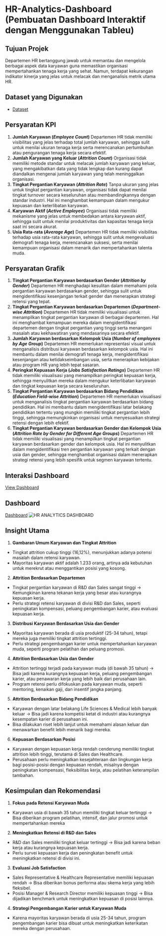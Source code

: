 # HR-Analytics-Dashboard (Pembuatan Dashboard Interaktif dengan Menggunakan Tableu)

## Tujuan Projek
Departemen HR bertanggung jawab untuk memantau dan mengelola berbagai aspek data karyawan guna memastikan organisasi mempertahankan tenaga kerja yang sehat. Namun, terdapat kekurangan indikator kinerja yang jelas untuk melacak dan menganalisis metrik utama HR.

## Dataset yang Digunakan
- <a href="https://github.com/ifanapridarahman/HR-Analytics-Dashboard-Tableu/blob/main/HR%20Data.xlsx">Dataset</a>

## Persyaratan KPI
1.	**Jumlah Karyawan (_Employee Count_)**
Departemen HR tidak memiliki visibilitas yang jelas terhadap total jumlah karyawan, sehingga sulit untuk menilai ukuran tenaga kerja serta merencanakan pertumbuhan atau pengurangan tenaga kerja secara efektif.
2. **Jumlah Karyawan yang Keluar (_Attrition Count_)**
Organisasi tidak memiliki metode standar untuk melacak jumlah karyawan yang keluar, yang mengakibatkan data yang tidak lengkap dan kurang dapat diandalkan mengenai jumlah karyawan yang telah meninggalkan organisasi.
3. **Tingkat Pergantian Karyawan (_Attrition Rate_)**
Tanpa ukuran yang jelas untuk tingkat pergantian karyawan, organisasi tidak dapat menilai tingkat turnover secara keseluruhan atau membandingkannya dengan standar industri. Hal ini menghambat kemampuan dalam mengukur kepuasan dan keterlibatan karyawan.
4.	**Karyawan Aktif (_Active Employee_)**
Organisasi tidak memiliki mekanisme yang jelas untuk membedakan antara karyawan aktif, sehingga sulit untuk menilai produktivitas dan kapasitas tenaga kerja saat ini secara akurat.
5.	**Usia Rata-rata (_Average Age_)**
Departemen HR tidak memiliki visibilitas terhadap usia rata-rata karyawan, sehingga sulit untuk mengevaluasi demografi tenaga kerja, merencanakan suksesi, serta menilai kemampuan organisasi dalam menarik dan mempertahankan talenta muda.

## Persyaratan Grafik
1. **Tingkat Pergantian Karyawan berdasarkan Gender (_Attrition by Gender_)**
Departemen HR menghadapi kesulitan dalam memahami pola pergantian karyawan berdasarkan gender, sehingga sulit untuk mengidentifikasi kesenjangan terkait gender dan menerapkan strategi retensi yang tepat.
2. **Tingkat Pergantian Karyawan berdasarkan Departemen (_Department-wise Attrition_)**
Departemen HR tidak memiliki visualisasi untuk menampilkan tingkat pergantian karyawan di berbagai departemen. Hal ini menghambat kemampuan mereka dalam mengidentifikasi departemen dengan tingkat pergantian yang tinggi serta menangani masalah atau kekhawatiran yang mendasarinya secara efektif.
3.	**Jumlah Karyawan berdasarkan Kelompok Usia (_Number of employees by Age Group_)**
Departemen HR memerlukan representasi visual untuk menganalisis distribusi karyawan berdasarkan kelompok usia. Hal ini membantu dalam menilai demografi tenaga kerja, mengidentifikasi kesenjangan atau ketidakseimbangan usia, serta menerapkan kebijakan atau program HR yang lebih tepat sasaran.
4.	**Peringkat Kepuasan Kerja (_Jobs Satisfaction Ratings_)**
Departemen HR tidak memiliki visualisasi yang menampilkan peringkat kepuasan kerja, sehingga menyulitkan mereka dalam mengukur keterlibatan karyawan dan tingkat kepuasan kerja secara keseluruhan.
5.	**Tingkat Pergantian Karyawan berdasarkan Bidang Pendidikan (_Education Field-wise Attrition_)**
Departemen HR memerlukan visualisasi untuk menganalisis tingkat pergantian karyawan berdasarkan bidang pendidikan. Hal ini membantu dalam mengidentifikasi latar belakang pendidikan tertentu yang mungkin memiliki tingkat pergantian lebih tinggi, sehingga memungkinkan organisasi untuk menyesuaikan strategi retensi dengan lebih efektif.
6.	**Tingkat Pergantian Karyawan berdasarkan Gender dan Kelompok Usia (_Attrition Rate by Gender for Different Age Groups_)**
Departemen HR tidak memiliki visualisasi yang menampilkan tingkat pergantian karyawan berdasarkan gender dan kelompok usia. Hal ini menyulitkan dalam mengidentifikasi tren pergantian karyawan yang terkait dengan usia dan gender, sehingga menghambat organisasi dalam menerapkan strategi retensi yang lebih spesifik untuk segmen karyawan tertentu.

## Interaksi Dashboard
<a href="https://github.com/ifanapridarahman/HR-Analytics-Dashboard-Tableu/blob/main/HR%20Attrition%20Dashboard.twbx">View Dashboard</a>

## Dashboard
<a href="https://github.com/ifanapridarahman/HR-Analytics-Dashboard-Tableu/blob/main/HR%20ANALYTICS%20DASHBOARD.png">Dashboard</a>
![HR ANALYTICS DASHBOARD](https://github.com/user-attachments/assets/f25f026a-a038-40dc-8cf2-7a31a6f8dfa4)

## Insight Utama
1. **Gambaran Umum Karyawan dan Tingkat Attrition**
- Tingkat attrition cukup tinggi (16,12%), menunjukkan adanya potensi masalah dalam retensi karyawan.
- Mayoritas karyawan aktif adalah 1.233 orang, artinya ada kebutuhan untuk merekrut atau menggantikan posisi yang kosong.
2. **Attrition Berdasarkan Departemen**
- Tingkat pergantian karyawan di R&D dan Sales sangat tinggi → Kemungkinan karena tekanan kerja yang besar atau kurangnya kepuasan kerja.
- Perlu strategi retensi karyawan di divisi R&D dan Sales, seperti peningkatan kompensasi, peluang pengembangan karier, atau evaluasi kepuasan kerja.
3. **Distribusi Karyawan Berdasarkan Usia dan Gender**
- Mayoritas karyawan berada di usia produktif (25-34 tahun), tetapi mereka juga memiliki tingkat attrition tertinggi.
- Perlu strategi pengembangan karier untuk mempertahankan karyawan muda, seperti program pelatihan dan peluang promosi.
4. **Attrition Berdasarkan Usia dan Gender**
- Attrition tertinggi terjadi pada karyawan muda (di bawah 35 tahun) → Bisa jadi karena kurangnya kepuasan kerja, peluang pengembangan karier, atau penawaran kerja yang lebih baik dari perusahaan lain.
- Program retensi perlu difokuskan pada karyawan muda, seperti mentoring, kenaikan gaji, dan insentif jangka panjang.
5. **Attrition Berdasarkan Bidang Pendidikan**
- Karyawan dengan latar belakang Life Sciences & Medical lebih banyak keluar → Bisa jadi karena kompetisi ketat di industri atau kurangnya kesempatan karier di perusahaan ini.
- Bisa dilakukan riset lebih lanjut untuk memahami alasan keluar dan menawarkan benefit lebih menarik bagi mereka.
6. **Kepuasan Berdasarkan Posisi**
- Karyawan dengan kepuasan kerja rendah cenderung memiliki tingkat attrition lebih tinggi, terutama di Sales dan Healthcare.
-  Perusahaan perlu meningkatkan kesejahteraan dan lingkungan kerja bagi posisi-posisi dengan kepuasan rendah, misalnya dengan peningkatan kompensasi, fleksibilitas kerja, atau pelatihan keterampilan tambahan.

## Kesimpulan dan Rekomendasi
1. **Fokus pada Retensi Karyawan Muda**
- Karyawan usia di bawah 35 tahun memiliki tingkat keluar tertinggi -> Bisa diberikan program pelatihan, intensif, dan jalur promosi untuk mempertahankan mereka
2. **Meningkatkan Retensi di R&D dan Sales**
- R&D dan Sales memiliki tingkat keluar tertinggi → Bisa jadi karena beban kerja atau kurangnya kepuasan kerja.
- Perlu survei kepuasan kerja dan peningkatan benefit untuk meningkatkan retensi di divisi ini.
3. **Evaluasi Job Satisfaction**
- Sales Representative & Healthcare Representative memiliki kepuasan rendah → Bisa diberikan bonus performa atau skema kerja yang lebih fleksibel.
- Posisi Manager & Research Director memiliki kepuasan tinggi → Bisa dijadikan benchmark untuk meningkatkan kepuasan di posisi lainnya.
4. **Strategi Pengembangan Karier untuk Karyawan Muda**
- Karena mayoritas karyawan berada di usia 25-34 tahun, program pengembangan karier bisa dibuat untuk meningkatkan keterikatan mereka dengan perusahaan.

